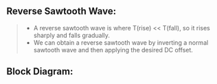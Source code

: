 ## Reverse Sawtooth Wave:
> - A reverse sawtooth wave is where T(rise) << T(fall), so it rises sharply and falls gradually.
> - We can obtain a reverse sawtooth wave by inverting a normal sawtooth wave and then applying the desired DC offset.

## Block Diagram:

